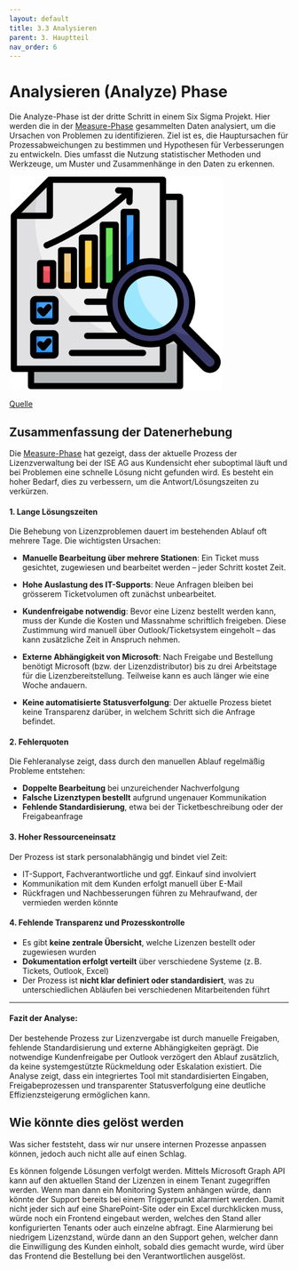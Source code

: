 ```yaml
---
layout: default
title: 3.3 Analysieren
parent: 3. Hauptteil
nav_order: 6
---
```

# Analysieren (Analyze) Phase

Die Analyze-Phase ist der dritte Schritt in einem Six Sigma Projekt. Hier werden die in der [Measure-Phase](./32_measure.md) gesammelten Daten analysiert, um die Ursachen von Problemen zu identifizieren. Ziel ist es, die Hauptursachen für Prozessabweichungen zu bestimmen und Hypothesen für Verbesserungen zu entwickeln. Dies umfasst die Nutzung statistischer Methoden und Werkzeuge, um Muster und Zusammenhänge in den Daten zu erkennen.


![Analyze](../../ressources/images/analyze.png)

[Quelle](../Quellverzeichnis/index.md#analyze-phase)

## Zusammenfassung der Datenerhebung

Die [Measure-Phase](./32_measure.md) hat gezeigt, dass der aktuelle Prozess der Lizenzverwaltung bei der ISE AG aus Kundensicht eher suboptimal läuft und bei Problemen eine schnelle Lösung nicht gefunden wird. 
Es besteht ein hoher Bedarf, dies zu verbessern, um die Antwort/Lösungszeiten zu verkürzen. 
#### 1. **Lange Lösungszeiten**

Die Behebung von Lizenzproblemen dauert im bestehenden Ablauf oft mehrere Tage. Die wichtigsten Ursachen:

- **Manuelle Bearbeitung über mehrere Stationen**: Ein Ticket muss gesichtet, zugewiesen und bearbeitet werden – jeder Schritt kostet Zeit.
    
- **Hohe Auslastung des IT-Supports**: Neue Anfragen bleiben bei grösserem Ticketvolumen oft zunächst unbearbeitet.
    
- **Kundenfreigabe notwendig**: Bevor eine Lizenz bestellt werden kann, muss der Kunde die Kosten und Massnahme schriftlich freigeben. Diese Zustimmung wird manuell über Outlook/Ticketsystem eingeholt – das kann zusätzliche Zeit in Anspruch nehmen.
    
- **Externe Abhängigkeit von Microsoft**: Nach Freigabe und Bestellung benötigt Microsoft (bzw. der Lizenzdistributor) bis zu drei Arbeitstage für die Lizenzbereitstellung. Teilweise kann es auch länger wie eine Woche andauern. 
    
- **Keine automatisierte Statusverfolgung**: Der aktuelle Prozess bietet keine Transparenz darüber, in welchem Schritt sich die Anfrage befindet.

#### 2. **Fehlerquoten**

Die Fehleranalyse zeigt, dass durch den manuellen Ablauf regelmäßig Probleme entstehen:

- **Doppelte Bearbeitung** bei unzureichender Nachverfolgung
- **Falsche Lizenztypen bestellt** aufgrund ungenauer Kommunikation
- **Fehlende Standardisierung**, etwa bei der Ticketbeschreibung oder der Freigabeanfrage

#### 3. **Hoher Ressourceneinsatz**

Der Prozess ist stark personalabhängig und bindet viel Zeit:

- IT-Support, Fachverantwortliche und ggf. Einkauf sind involviert
- Kommunikation mit dem Kunden erfolgt manuell über E-Mail
- Rückfragen und Nachbesserungen führen zu Mehraufwand, der vermieden werden könnte    

#### 4. **Fehlende Transparenz und Prozesskontrolle**

- Es gibt **keine zentrale Übersicht**, welche Lizenzen bestellt oder zugewiesen wurden
- **Dokumentation erfolgt verteilt** über verschiedene Systeme (z. B. Tickets, Outlook, Excel)
- Der Prozess ist **nicht klar definiert oder standardisiert**, was zu unterschiedlichen Abläufen bei verschiedenen Mitarbeitenden führt

---

#### **Fazit der Analyse:**  
Der bestehende Prozess zur Lizenzvergabe ist durch manuelle Freigaben, fehlende Standardisierung und externe Abhängigkeiten geprägt. Die notwendige Kundenfreigabe per Outlook verzögert den Ablauf zusätzlich, da keine systemgestützte Rückmeldung oder Eskalation existiert. Die Analyse zeigt, dass ein integriertes Tool mit standardisierten Eingaben, Freigabeprozessen und transparenter Statusverfolgung eine deutliche Effizienzsteigerung ermöglichen kann.

## Wie könnte dies gelöst werden

Was sicher feststeht, dass wir nur unsere internen Prozesse anpassen können, jedoch auch nicht alle auf einen Schlag. 

Es können folgende Lösungen verfolgt werden. 
Mittels Microsoft Graph API kann auf den aktuellen Stand der Lizenzen in einem Tenant zugegriffen werden. 
Wenn man dann ein Monitoring System anhängen würde, dann könnte der Support bereits bei einem Triggerpunkt alarmiert werden. 
Damit nicht jeder sich auf eine SharePoint-Site oder ein Excel durchklicken muss, würde noch ein Frontend eingebaut werden, welches den Stand aller konfigurierten Tenants oder auch einzelne abfragt. 
Eine Alarmierung bei niedrigem Lizenzstand, würde dann an den Support gehen, welcher dann die Einwilligung des Kunden einholt, sobald dies gemacht wurde, wird über das Frontend die Bestellung bei den Verantwortlichen ausgelöst. 



